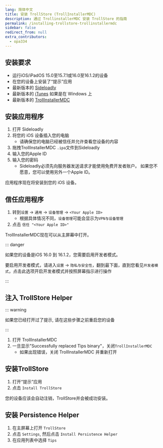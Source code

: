 ```yaml
---
lang: 简体中文
title: 安装 TrollStore (TrollInstallerMDC)
description: 通过 TrollinstallerMDC 安装 TrollStore 的指南
permalink: /installing-trollstore-trollinstallermdc
sidebar: false
redirect_from: null
extra_contributors:
  - opa334
---
```


## 安装要求

- 运行iOS/iPadOS 15.0至15.7.1或16.0至16.1.2的设备
- 在您的设备上安装了“提示”应用
- 最新版本的 [Sideloadly](https://sideloadly.io/)
- 最新版本的 [iTunes](https://www.apple.com/itunes/download/win32) 如果是在 Windows 上
- 最新版本的 [TrollInstallerMDC](https://dhinakg.github.io/apps.html)

## 安装应用程序

1. 打开 Sideloadly
2. 将您的 iOS 设备插入您的电脑
   - 请确保您的电脑已经被信任并允许查看您设备的内容
3. 拖拽TrollInstallerMDC `.ipa`文件到Sideloadly
4. 输入您的Apple ID
5. 输入您的密码
   - Sideloadly必须先向服务器发送请求才能使用免费开发者账户。 如果您不愿意，您可以使用另外一个Apple ID。

应用程序现在将安装到您的 iOS 设备。

## 信任应用程序

1. 转到`设置` -> `通用` -> `设备管理` -> `<Your Apple ID>`
   - 根据具体情况不同，`设备管理`可能会显示为`VPN与设备管理`
2. 点击 `信任 "<Your Apple ID>"`

TrollInstallerMDC现在可以从主屏幕中打开。

::: danger

如果您的设备是iOS 16.0 到 16.1.2，您需要启用开发者模式。

要启用开发者模式，请进入`设置` -> `隐私与安全性`，翻到最下面，直到您看见`开发者模式`，点击此选项开启开发者模式并按照屏幕指示进行操作

:::

## 注入 TrollStore Helper

::: warning

如果您已经打开过了提示, 请在这些步骤之前重启您的设备

:::

1. 打开 TrollInstallerMDC
2. 一旦显示"Successfully replaced Tips binary"，关闭`TrollInstallerMDC`
   - 如果出现错误，关闭 TrollInstallerMDC 并重新打开

## 安装TrollStore

1. 打开“提示”应用
2. 点击 `Install TrollStore`

您的设备应该会自动注销，TrollStore并会被成功安装。

## 安装 Persistence Helper

1. 在主屏幕上打开 `TrollStore`
2. 点击 `Settings`, 然后点击 `Install Persistence Helper`
3. 在应用列表中选择 `Tips`
